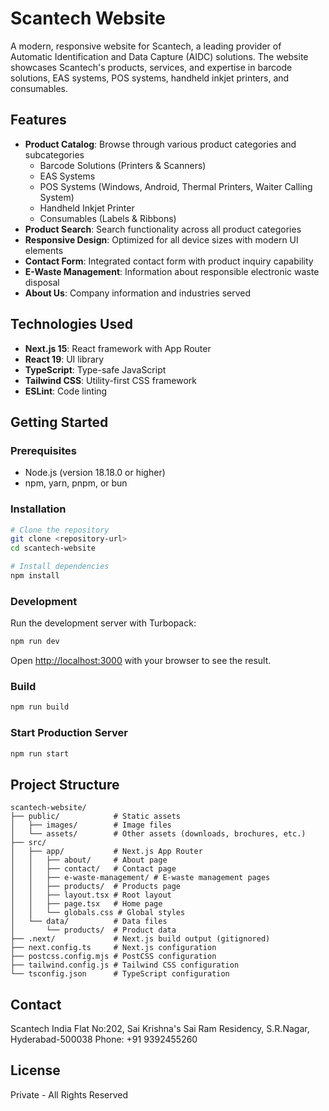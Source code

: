 # Scantech Website

A modern, responsive website for Scantech, a leading provider of Automatic Identification and Data Capture (AIDC) solutions. The website showcases Scantech's products, services, and expertise in barcode solutions, EAS systems, POS systems, handheld inkjet printers, and consumables.

## Features

- **Product Catalog**: Browse through various product categories and subcategories
  - Barcode Solutions (Printers & Scanners)
  - EAS Systems
  - POS Systems (Windows, Android, Thermal Printers, Waiter Calling System)
  - Handheld Inkjet Printer
  - Consumables (Labels & Ribbons)
- **Product Search**: Search functionality across all product categories
- **Responsive Design**: Optimized for all device sizes with modern UI elements
- **Contact Form**: Integrated contact form with product inquiry capability
- **E-Waste Management**: Information about responsible electronic waste disposal
- **About Us**: Company information and industries served

## Technologies Used

- **Next.js 15**: React framework with App Router
- **React 19**: UI library
- **TypeScript**: Type-safe JavaScript
- **Tailwind CSS**: Utility-first CSS framework
- **ESLint**: Code linting

## Getting Started

### Prerequisites

- Node.js (version 18.18.0 or higher)
- npm, yarn, pnpm, or bun

### Installation

```bash
# Clone the repository
git clone <repository-url>
cd scantech-website

# Install dependencies
npm install
```

### Development

Run the development server with Turbopack:

```bash
npm run dev
```

Open [http://localhost:3000](http://localhost:3000) with your browser to see the result.

### Build

```bash
npm run build
```

### Start Production Server

```bash
npm run start
```

## Project Structure

```
scantech-website/
├── public/            # Static assets
│   ├── images/        # Image files
│   └── assets/        # Other assets (downloads, brochures, etc.)
├── src/
│   ├── app/           # Next.js App Router
│   │   ├── about/     # About page
│   │   ├── contact/   # Contact page
│   │   ├── e-waste-management/ # E-waste management pages
│   │   ├── products/  # Products page
│   │   ├── layout.tsx # Root layout
│   │   ├── page.tsx   # Home page
│   │   └── globals.css # Global styles
│   └── data/          # Data files
│       └── products/  # Product data
├── .next/             # Next.js build output (gitignored)
├── next.config.ts     # Next.js configuration
├── postcss.config.mjs # PostCSS configuration
├── tailwind.config.js # Tailwind CSS configuration
└── tsconfig.json      # TypeScript configuration
```

## Contact

Scantech India
Flat No:202, Sai Krishna's Sai Ram Residency,
S.R.Nagar, Hyderabad-500038
Phone: +91 9392455260

## License

Private - All Rights Reserved
